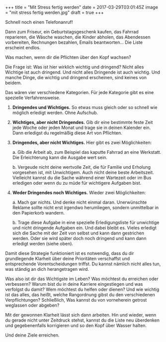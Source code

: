 +++
title = "Mit Stress fertig werden"
date = 2017-03-29T03:01:45Z
image = "mit stress fertig werden.jpg"
draft = true
+++

Schnell noch einen Telefonanruf!

Dann zum Friseur, ein Geburtstagsgeschenk kaufen, das Fahrrad reparieren, die Wäsche waschen, die Kinder abholen, das Abendessen vorbereiten, Rechnungen bezahlen, Emails beantworten… Die Liste erscheint endlos.

Was machen, wenn dir die Pflichten über den Kopf wachsen?

Die Frage ist: Was ist hier wirklich wichtig und dringend? Nicht alles Wichtige ist auch dringend. Und nicht alles Dringende ist auch wichtig. Und manche Dinge, die wichtig und dringend erscheinen, sind keines von beidem.

Das wären vier verschiedene Kategorien. Für jede Kategorie gibt es eine spezielle Verfahrensweise.

1. **Dringendes und Wichtiges.** So etwas muss gleich oder so schnell wie möglich erledigt werden. Ohne Aufschub.

2. **Wichtiges, aber nicht Dringendes.** Gib dir eine bestimmte feste Zeit jede Woche oder jeden Monat und trage sie in deinen Kalender ein. Dann erledigst du regelmäßig diese Art von Pflichten.

3. **Dringendes, aber nicht Wichtiges.** Hier gibt es zwei Möglichkeiten:

    a. Gib die Arbeit ab, zum Beispiel das kaputte Fahrrad an eine Werkstatt.  Die Erleichterung kann die Ausgabe  wert sein.

    b. Vergeude nicht deine wertvolle Zeit, die für Familie und Erholung vorgesehen ist, mit Unwichtigem. Auch nicht deine beste Arbeitszeit. Vielleicht kannst du die Sache während einer Wartezeit oder im Bus erledigen oder wenn du zu müde für wichtigere Aufgaben bist.

4. **Weder Dringendes noch Wichtiges.** Wieder zwei Möglichkeiten:

    a. Mach gar nichts. Und denke nicht einmal daran. Unerwünschte Reklame sollte nicht erst irgendwo herumliegen, sondern unmittelbar in den Papierkorb wandern.

    b. Trage diese Aufgabe in eine spezielle Erledigungsliste für unwichtige und nicht dringende Aufgaben ein. Und dabei bleibt es. Vieles erledigt sich die Sache mit der Zeit von selbst und kann dann gestrichen werden. Oder sie wird später doch noch dringend und kann dann erledigt werden (siehe oben).

Damit diese Strategie funktioniert ist es notwendig, dass du dir grundlegende Klarheit über deine Prioritäten verschaffst und entsprechende Vorentscheidungen triffst. Du kannst nämlich nicht alles tun, was ständig an dich herangetragen wird.

Was also ist dir das Wichtigste im Leben? Was möchtest du erreichen oder verbessern? Warum bist du in deine Karriere eingestiegen und was verfolgst du damit? Wem möchtest du helfen oder dienen? Und wie wichtig ist das alles, das heißt, welche Rangordnung gibst du den verschiedenen Verpflichtungen? Schließlich, Was kannst du von vorneherein getrost weglassen oder abgeben?

Mit der gewonnen Klarheit lässt sich dann arbeiten. Hin und wieder, wenn du gerade nicht unter Zeitdruck stehst, kannst du die Liste neu überdenken und gegebenenfalls korrigieren und so den Kopf über Wasser halten.

Und deine Ziele erreichen.